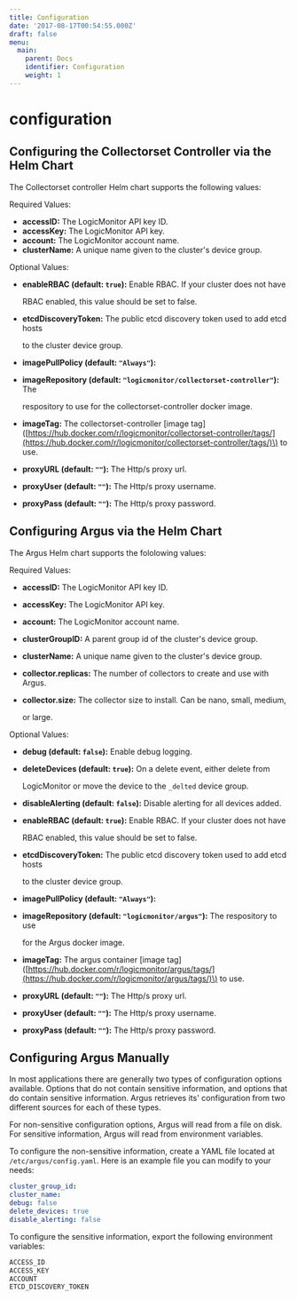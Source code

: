 ```yaml
---
title: Configuration
date: '2017-08-17T00:54:55.000Z'
draft: false
menu:
  main:
    parent: Docs
    identifier: Configuration
    weight: 1
---
```


# configuration

## Configuring the Collectorset Controller via the Helm Chart

The Collectorset controller Helm chart supports the following values:

Required Values:

* **accessID:** The LogicMonitor API key ID.
* **accessKey:** The LogicMonitor API key.
* **account:** The LogicMonitor account name.
* **clusterName:** A unique name given to the cluster's device group.

Optional Values:

* **enableRBAC \(default: `true`\):** Enable RBAC. If your cluster does not have

  RBAC enabled, this value should be set to false.

* **etcdDiscoveryToken:** The public etcd discovery token used to add etcd hosts

  to the cluster device group.

* **imagePullPolicy \(default: `"Always"`\):**
* **imageRepository \(default: `"logicmonitor/collectorset-controller"`\):** The

  respository to use for the collectorset-controller docker image.

* **imageTag:** The collectorset-controller \[image tag\] \([https://hub.docker.com/r/logicmonitor/collectorset-controller/tags/](https://hub.docker.com/r/logicmonitor/collectorset-controller/tags/)\) to use.
* **proxyURL \(default: `""`\):** The Http/s proxy url.
* **proxyUser \(default: `""`\):** The Http/s proxy username.
* **proxyPass \(default: `""`\):** The Http/s proxy password.

## Configuring Argus via the Helm Chart

The Argus Helm chart supports the fololowing values:

Required Values:

* **accessID:** The LogicMonitor API key ID.
* **accessKey:** The LogicMonitor API key.
* **account:** The LogicMonitor account name.
* **clusterGroupID:** A parent group id of the cluster's device group.
* **clusterName:** A unique name given to the cluster's device group.
* **collector.replicas:** The number of collectors to create and use with Argus.
* **collector.size:** The collector size to install. Can be nano, small, medium,

  or large.

Optional Values:

* **debug \(default: `false`\):** Enable debug logging.
* **deleteDevices \(default: `true`\):** On a delete event, either delete from

  LogicMonitor or move the device to the `_delted` device group.

* **disableAlerting \(default: `false`\):** Disable alerting for all devices added.
* **enableRBAC \(default: `true`\):** Enable RBAC. If your cluster does not have

  RBAC enabled, this value should be set to false.

* **etcdDiscoveryToken:** The public etcd discovery token used to add etcd hosts

  to the cluster device group.

* **imagePullPolicy \(default: `"Always"`\):**
* **imageRepository \(default: `"logicmonitor/argus"`\):** The respository to use

  for the Argus docker image.

* **imageTag:** The argus container \[image tag\] \([https://hub.docker.com/r/logicmonitor/argus/tags/](https://hub.docker.com/r/logicmonitor/argus/tags/)\) to use.
* **proxyURL \(default: `""`\):** The Http/s proxy url.
* **proxyUser \(default: `""`\):** The Http/s proxy username.
* **proxyPass \(default: `""`\):** The Http/s proxy password.

## Configuring Argus Manually

In most applications there are generally two types of configuration options available. Options that do not contain sensitive information, and options that do contain sensitive information. Argus retrieves its' configuration from two different sources for each of these types.

For non-sensitive configuration options, Argus will read from a file on disk. For sensitive information, Argus will read from environment variables.

To configure the non-sensitive information, create a YAML file located at `/etc/argus/config.yaml`. Here is an example file you can modify to your needs:

```yaml
cluster_group_id:
cluster_name:
debug: false
delete_devices: true
disable_alerting: false
```

To configure the sensitive information, export the following environment variables:

```bash
ACCESS_ID
ACCESS_KEY
ACCOUNT
ETCD_DISCOVERY_TOKEN
```

